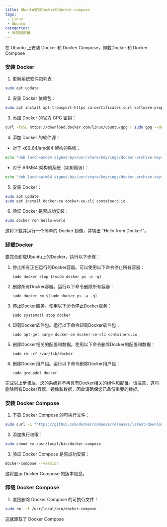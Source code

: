 ```yaml
---
title: Ubuntu安装Docker和docker-compose
tags:
 - Linux
 - Ubuntu
categories:
 - 服务器部署
---
```


在 Ubuntu 上安装 Docker 和 Docker Compose，卸载Docker 和 Docker Compose

<!-- more -->

### 安装 Docker

1. 更新系统软件包列表：

```sh
sudo apt update
```

2. 安装 Docker 依赖包：

```sh
sudo apt install apt-transport-https ca-certificates curl software-properties-common
```

3. 添加 Docker 的官方 GPG 密钥：

```sh
curl -fsSL https://download.docker.com/linux/ubuntu/gpg | sudo gpg --dearmor -o /usr/share/keyrings/docker-archive-keyring.gpg
```

4. 添加 Docker 的软件源：

- 对于 x86_64/amd64 架构的系统：

```sh
echo "deb [arch=amd64 signed-by=/usr/share/keyrings/docker-archive-keyring.gpg] https://download.docker.com/linux/ubuntu $(lsb_release -cs) stable" | sudo tee /etc/apt/sources.list.d/docker.list > /dev/null
```

- 对于 ARM64 架构的系统（如树莓派）：

```sh
echo "deb [arch=arm64 signed-by=/usr/share/keyrings/docker-archive-keyring.gpg] https://download.docker.com/linux/ubuntu $(lsb_release -cs) stable" | sudo tee /etc/apt/sources.list.d/docker.list > /dev/null
```

5. 安装 Docker：

```sh
sudo apt update
sudo apt install docker-ce docker-ce-cli containerd.io
```

6. 验证 Docker 是否成功安装：

```sh
sudo docker run hello-world
```

这将下载并运行一个简单的 Docker 镜像，并输出 "Hello from Docker!"。



### 卸载Docker

要完全卸载Ubuntu上的Docker，执行以下步骤：

1. 停止所有正在运行的Docker容器。可以使用以下命令停止所有容器：
   ```
   sudo docker stop $(sudo docker ps -a -q)
   ```

2. 删除所有Docker容器。运行以下命令删除所有容器：
   ```
   sudo docker rm $(sudo docker ps -a -q)
   ```

3. 停止Docker服务。使用以下命令停止Docker服务：
   ```
   sudo systemctl stop docker
   ```

4. 卸载Docker软件包。运行以下命令卸载Docker软件包：
   ```
   sudo apt-get purge docker-ce docker-ce-cli containerd.io
   ```

5. 删除Docker相关的配置和数据。使用以下命令删除Docker的配置和数据：
   ```
   sudo rm -rf /var/lib/docker
   ```

6. 删除Docker用户组。运行以下命令删除Docker用户组：
   ```
   sudo groupdel docker
   ```

完成以上步骤后，您的系统将不再具有Docker相关的组件和配置。请注意，这将删除所有Docker容器、镜像和数据，因此请确保您已备份重要的数据。



### 安装 Docker Compose

1. 下载 Docker Compose 的可执行文件：

```sh
sudo curl -L "https://github.com/docker/compose/releases/latest/download/docker-compose-$(uname -s)-$(uname -m)" -o /usr/local/bin/docker-compose
```

2. 添加执行权限：

```sh
sudo chmod +x /usr/local/bin/docker-compose
```

3. 验证 Docker Compose 是否成功安装：

```sh
docker-compose --version
```

这将显示 Docker Compose 的版本信息。



### 卸载 Docker Compose

1. 直接删除 Docker Compose 的可执行文件：

```sh
sudo rm -rf /usr/local/bin/docker-compose
```


这就卸载了 Docker Compose